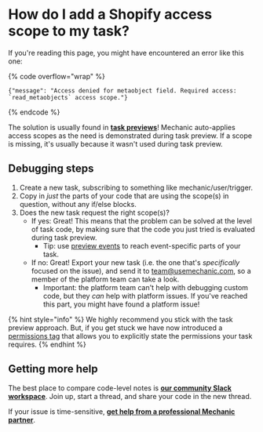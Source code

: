 # How do I add a Shopify access scope to my task?

If you're reading this page, you might have encountered an error like this one:

{% code overflow="wrap" %}
```
{"message": "Access denied for metaobject field. Required access: `read_metaobjects` access scope."}
```
{% endcode %}

The solution is usually found in [**task previews**](../core/tasks/previews/)! Mechanic auto-applies access scopes as the need is demonstrated during task preview. If a scope is missing, it's usually because it wasn't used during task preview.

## Debugging steps

1. Create a new task, subscribing to something like mechanic/user/trigger.
2. Copy in _just_ the parts of your code that are using the scope(s) in question, without any if/else blocks.
3. Does the new task request the right scope(s)?
   * If yes: Great! This means that the problem can be solved at the level of task code, by making sure that the code you just tried is evaluated during task preview.
     * Tip: use [preview events](../core/tasks/previews/events.md) to reach event-specific parts of your task.
   * If no: Great! Export your new task (i.e. the one that's _specifically_ focused on the issue), and send it to team@usemechanic.com, so a member of the platform team can take a look.
     * Important: the platform team can't help with debugging custom code, but they _can_ help with platform issues. If you've reached this part, you might have found a platform issue!

{% hint style="info" %}
We highly recommend you stick with the task preview approach. But, if you get stuck we have now introduced a [permissions tag](../platform/liquid/tags/permissions.md) that allows you to explicitly state the permissions your task requires.
{% endhint %}

## Getting more help

The best place to compare code-level notes is [**our community Slack workspace**](../resources/slack.md). Join up, start a thread, and share your code in the new thread.

If your issue is time-sensitive, [**get help from a professional Mechanic partner**](https://partners.mechanic.dev/).
